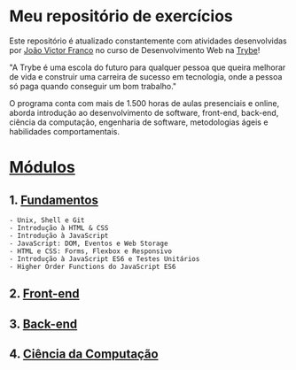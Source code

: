 # Meu repositório de exercícios

Este repositório é atualizado constantemente com atividades desenvolvidas por [João Victor Franco](www.linkedin.com/in/joão-victor-franco-rodrigues) no curso de Desenvolvimento Web na [Trybe](https://www.betrybe.com/?utm_medium=cpc&utm_source=google&utm_campaign=Brand&utm_content=ad03_din_h&utm_term=trybe&utm_campaign=*%5BSearch%5D+Brand_BRA&utm_source=adwords&utm_medium=ppc&hsa_acc=1466424558&hsa_cam=12085736593&hsa_grp=146119280611&hsa_ad=617838452157&hsa_src=g&hsa_tgt=kwd-372340162995&hsa_kw=trybe&hsa_mt=e&hsa_net=adwords&hsa_ver=3&gclid=CjwKCAiA5Y6eBhAbEiwA_2ZWIU_cMMJp_THlAcRHP58Ha_bvaSWZGigvqgLQYS-uNN5fI6_3abAs3hoC2bMQAvD_BwE)!

"A Trybe é uma escola do futuro para qualquer pessoa que queira melhorar de vida e construir uma carreira de sucesso em tecnologia, onde a pessoa só paga quando conseguir um bom trabalho."

O programa conta com mais de 1.500 horas de aulas presenciais e online, aborda introdução ao desenvolvimento de software, front-end, back-end, ciência da computação, engenharia de software, metodologias ágeis e habilidades comportamentais.

# <u>Módulos</u>

## 1. <u>**Fundamentos**</u>
    - Unix, Shell e Git
    - Introdução à HTML & CSS
    - Introdução à JavaScript
    - JavaScript: DOM, Eventos e Web Storage
    - HTML e CSS: Forms, Flexbox e Responsivo
    - Introdução à JavaScript ES6 e Testes Unitários
    - Higher Order Functions do JavaScript ES6
## 2. <u>**Front-end**</u>
## 3. <u>**Back-end**</u>
## 4. <u>**Ciência da Computação**</u>
